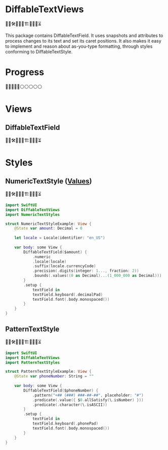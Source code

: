 # DiffableTextViews

👷‍♂️🛠🚧🚧🧱🏗🧱🚧🚧⏳

This package contains DiffableTextField. It uses snapshots and attributes to process changes to its text and set its caret positions. It also makes it easy to implement and reason about as-you-type formatting, through styles conforming to DiffableTextStyle.

# Progress

🔵🔵🔵🔵🔵⚪️⚪️⚪️⚪️⚪️

# Views

## DiffableTextField

👷‍♂️🛠🚧🚧🧱🏗🧱🚧🚧⏳

# Styles

## NumericTextStyle ([Values](../main/Notes/NumericTextStyles/VALUES.md))

👷‍♂️🛠🚧🚧🧱🏗🧱🚧🚧⏳

```swift
import SwiftUI
import DiffableTextViews
import NumericTextStyles

struct NumericTextStyleExample: View {
    @State var amount: Decimal = 0
    
    let locale = Locale(identifier: "en_US")
    
    var body: some View {
        DiffableTextField($amount) {
            .numeric
            .locale(locale)
            .suffix(locale.currencyCode)
            .precision(.digits(integer: 1..., fraction: 2))
            .bounds(.values((0 as Decimal)...(1_000_000 as Decimal)))
        }
        .setup { 
            textField in 
            textField.keyboard(.decimalPad) 
            textField.font(.body.monospaced())
        }    
    }
}
```

## PatternTextStyle

👷‍♂️🛠🚧🚧🧱🏗🧱🚧🚧⏳

```swift
import SwiftUI
import DiffableTextViews
import PatternTextStyles

struct PatternTextStyleExample: View {
    @State var phoneNumber: String = ""
    
    var body: some View {
        DiffableTextField($phoneNumber) {
            .pattern("+## (###) ###-##-##", placeholder: "#")
            .predicate(.value({ $0.allSatisfy(\.isNumber) }))
            .predicate(.character(\.isASCII))
        }
        .setup { 
            textField in
            textField.keyboard(.phonePad)
            textField.font(.body.monospaced())
        }
    }
}
```

